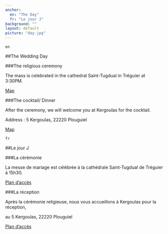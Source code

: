 ```yaml
---
anchor:
  en: "The Day"
  fr: "Le jour J"
background: ""
layout: default
picture: "day.jpg"
---
```

`en`

##The Wedding Day

 ###The religious ceremony
 
 The mass is celebrated in the cathedral Saint-Tugdual in Tréguier at 3:30PM.
 
 [Map](https://www.google.ch/maps/place/La+Cath%C3%A9drale+Saint-Tugdual/@48.7859205,-3.2318069,16z/data=!4m2!3m1!1s0x481223af0561ff53:0xc77a75f9fa4c251)
 
 ###The cocktail/ Dinner
 
 After the ceremony, we will welcome you at Kergoulas for the cocktail.
 
 Address : 5 Kergoulas, 22220 Plouguiel

[Map](https://www.google.ch/maps/dir/Kergoulas/Tr%C3%A9guier,+Frankreich/@48.7947782,-3.2525729,15z/data=!4m13!4m12!1m5!1m1!1s0x4812236fda288201:0xd69757f572daff23!2m2!1d-3.255858!2d48.8042609!1m5!1m1!1s0x481223aeb066bae5:0xf329f250f04a34b3!2m2!1d-3.2307769!2d48.7875439)

`fr`

##Le jour J

###La cérémonie

 La messe de mariage est célébrée à la cathédrale Saint-Tugdual de Tréguier à 15h30.

[Plan d’accès](https://www.google.ch/maps/place/La+Cath%C3%A9drale+Saint-Tugdual/@48.7859205,-3.2318069,16z/data=!4m2!3m1!1s0x481223af0561ff53:0xc77a75f9fa4c251)

 

###La réception

Après la cérémonie religieuse, nous vous accueillons à Kergoulas pour la réception,

au 5 Kergoulas, 22220 Plouguiel

[Plan d’accès](https://www.google.ch/maps/dir/Kergoulas/Tr%C3%A9guier,+Frankreich/@48.7947782,-3.2525729,15z/data=!4m13!4m12!1m5!1m1!1s0x4812236fda288201:0xd69757f572daff23!2m2!1d-3.255858!2d48.8042609!1m5!1m1!1s0x481223aeb066bae5:0xf329f250f04a34b3!2m2!1d-3.2307769!2d48.7875439)
